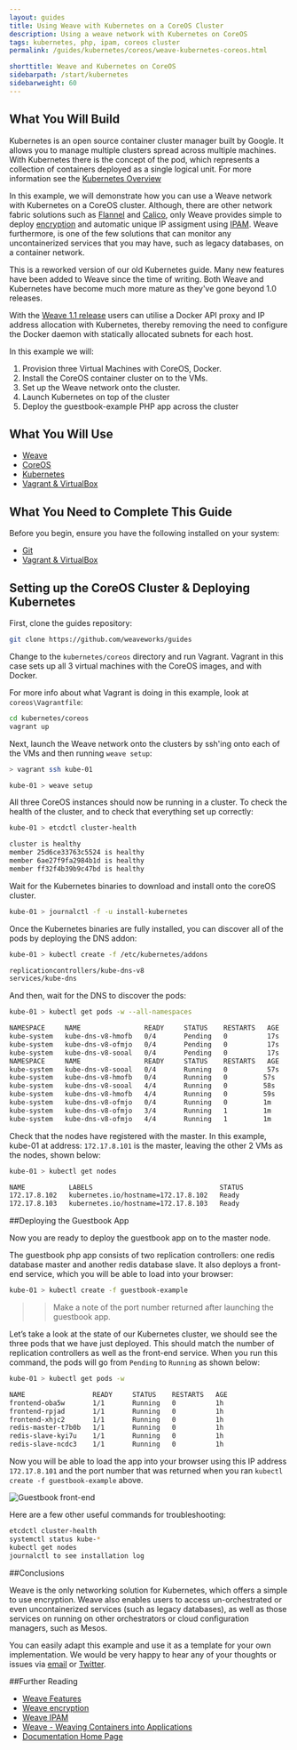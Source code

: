 ```yaml
---
layout: guides
title: Using Weave with Kubernetes on a CoreOS Cluster
description: Using a weave network with Kubernetes on CoreOS
tags: kubernetes, php, ipam, coreos cluster
permalink: /guides/kubernetes/coreos/weave-kubernetes-coreos.html

shorttitle: Weave and Kubernetes on CoreOS
sidebarpath: /start/kubernetes
sidebarweight: 60
---
```


## What You Will Build

Kubernetes is an open source container cluster manager built by Google. It allows you to manage multiple clusters spread across multiple machines. With Kubernetes there is the concept of the pod, which represents a collection of containers deployed as a single logical unit. For more information see the [Kubernetes Overview](http://kubernetes.io/v1.0/docs/user-guide/overview.html)

In this example, we will demonstrate how you can use a Weave network with Kubernetes on a CoreOS cluster. Although, there are other network fabric solutions such as [Flannel](https://coreos.com/flannel/docs/latest/flannel-config.html) and [Calico](http://www.projectcalico.org/), only Weave provides simple to deploy [encryption](http://docs.weave.works/weave/latest_release/features.html#security) and automatic unique IP assigment using [IPAM](http://docs.weave.works/weave/latest_release/features.html#addressing). Weave furthermore, is one of the few solutions that can monitor any uncontainerized services that you may have, such as legacy databases, on a container network. 

This is a reworked version of our old Kubernetes guide. Many new features have been added to Weave since the time of writing. Both Weave and Kubernetes have become much more mature as they've gone beyond 1.0 releases.

With the [Weave 1.1 release](https://github.com/weaveworks/weave/releases) users can utilise a Docker API proxy and IP address allocation with Kubernetes, thereby removing the need to configure the Docker daemon with statically allocated subnets for each host.

In this example we will: 

1. Provision three Virtual Machines with CoreOS, Docker. 
2. Install the CoreOS container cluster on to the VMs. 
3. Set up the Weave network onto the cluster.
3. Launch Kubernetes on top of the cluster
4. Deploy the guestbook-example PHP app across the cluster

## What You Will Use ##

* [Weave](http://weave.works)
* [CoreOS](https://coreos.com/)
* [Kubernetes](http://kubernetes.io/)
* [Vagrant & VirtualBox](/guides/about/vagrant.html)

## What You Need to Complete This Guide

Before you begin, ensure you have the following installed on your system:  

* [Git](http://git-scm.com/downloads)
* [Vagrant & VirtualBox](/guides/about/vagrant.html)

## Setting up the CoreOS Cluster & Deploying Kubernetes

First, clone the guides repository: 

~~~bash
git clone https://github.com/weaveworks/guides
~~~

Change to the `kubernetes/coreos` directory and run Vagrant. Vagrant in this case sets up all 3 virtual machines with the CoreOS images, and with Docker. 

For more info about what Vagrant is doing in this example, look at `coreos\Vagrantfile`:

~~~bash
cd kubernetes/coreos
vagrant up
~~~

Next, launch the Weave network onto the clusters by ssh'ing onto each of the VMs and then running `weave setup`: 

~~~bash
> vagrant ssh kube-01

kube-01 > weave setup
~~~


All three CoreOS instances should now be running in a cluster. To check the health of the cluster, and to check that everything set up correctly: 

~~~bash
kube-01 > etcdctl cluster-health

cluster is healthy
member 25d6ce33763c5524 is healthy
member 6ae27f9fa2984b1d is healthy
member ff32f4b39b9c47bd is healthy
~~~

Wait for the Kubernetes binaries to download and install onto the coreOS cluster. 

~~~bash
kube-01 > journalctl -f -u install-kubernetes 
~~~

Once the Kubernetes binaries are fully installed, you can discover all of the pods by deploying the DNS addon: 

~~~bash
kube-01 > kubectl create -f /etc/kubernetes/addons

replicationcontrollers/kube-dns-v8
services/kube-dns
~~~

And then, wait for the DNS to discover the pods: 

~~~bash
kube-01 > kubectl get pods -w --all-namespaces

NAMESPACE     NAME                READY     STATUS    RESTARTS   AGE
kube-system   kube-dns-v8-hmofb   0/4       Pending   0          17s
kube-system   kube-dns-v8-ofmjo   0/4       Pending   0          17s
kube-system   kube-dns-v8-sooal   0/4       Pending   0          17s
NAMESPACE     NAME                READY     STATUS    RESTARTS   AGE
kube-system   kube-dns-v8-sooal   0/4       Running   0          57s
kube-system   kube-dns-v8-hmofb   0/4       Running   0         57s
kube-system   kube-dns-v8-sooal   4/4       Running   0         58s
kube-system   kube-dns-v8-hmofb   4/4       Running   0         59s
kube-system   kube-dns-v8-ofmjo   0/4       Running   0         1m
kube-system   kube-dns-v8-ofmjo   3/4       Running   1         1m
kube-system   kube-dns-v8-ofmjo   4/4       Running   1         1m

~~~

Check that the nodes have registered with the master.  In this example, kube-01 at address: `172.17.8.101` is the master, leaving the other 2 VMs as the nodes, shown below: 

~~~bash
kube-01 > kubectl get nodes

NAME           LABELS                                STATUS
172.17.8.102   kubernetes.io/hostname=172.17.8.102   Ready
172.17.8.103   kubernetes.io/hostname=172.17.8.103   Ready

~~~

##Deploying the Guestbook App


Now you are ready to deploy the guestbook app on to the master node. 

The guestbook php app consists of two replication controllers: one redis database master and another redis database slave. It also deploys a front-end service, which you will be able to load into your browser: 

~~~bash
kube-01 > kubectl create -f guestbook-example
~~~

>>Make a note of the port number returned after launching the guestbook app. 

Let’s take a look at the state of our Kubernetes cluster, we should see the three pods that we have just deployed. This should match the number of replication controllers as well as the front-end service. When you run this command, the pods will go from `Pending` to `Running` as shown below: 

~~~bash
kube-01 > kubectl get pods -w

NAME                 READY     STATUS    RESTARTS   AGE
frontend-oba5w       1/1       Running   0          1h
frontend-rpjad       1/1       Running   0          1h
frontend-xhjc2       1/1       Running   0          1h
redis-master-t7b0b   1/1       Running   0          1h
redis-slave-kyi7u    1/1       Running   0          1h
redis-slave-ncdc3    1/1       Running   0          1h
~~~

Now you will be able to load the app into your browser using this IP address `172.17.8.101` and the port number that was returned when you ran `kubectl create -f guestbook-example` above.

![Guestbook front-end](/guides/kubernetes/coreos/guestbook.png)


Here are a few other useful commands for troubleshooting:

~~~bash
etcdctl cluster-health
systemctl status kube-*
kubectl get nodes
journalctl to see installation log
~~~


##Conclusions

Weave is the only networking solution for Kubernetes, which offers a simple to use encryption. Weave also enables users to access un-orchestrated or even uncontainerized services (such as legacy databases), as well as those services on running on other orchestrators or cloud configuration managers, such as Mesos. 

You can easily adapt this example and use it as a template for your own implementation. We would be very happy to hear any of your thoughts or issues via [email](mailto:help@weave.works) or [Twitter](https://twitter.com/weaveworks).

##Further Reading


* [Weave Features](http://docs.weave.works/weave/latest_release/features.html)
* [Weave encryption](http://docs.weave.works/weave/latest_release/features.html#security)
* [Weave IPAM](http://docs.weave.works/weave/latest_release/features.html#addressing)
* [Weave - Weaving Containers into Applications](https://github.com/weaveworks/weave)
* [Documentation Home Page](http://docs.weave.works/weave/latest_release/)
